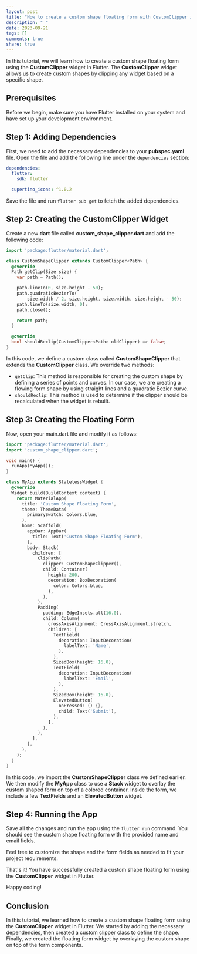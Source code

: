 ```yaml
---
layout: post
title: "How to create a custom shape floating form with CustomClipper in Flutter"
description: " "
date: 2023-09-21
tags: []
comments: true
share: true
---
```


In this tutorial, we will learn how to create a custom shape floating form using the **CustomClipper** widget in Flutter. The **CustomClipper** widget allows us to create custom shapes by clipping any widget based on a specific shape.

## Prerequisites

Before we begin, make sure you have Flutter installed on your system and have set up your development environment.

## Step 1: Adding Dependencies

First, we need to add the necessary dependencies to your **pubspec.yaml** file. Open the file and add the following line under the `dependencies` section:

```yaml
dependencies:
  flutter:
    sdk: flutter

  cupertino_icons: ^1.0.2
```

Save the file and run `flutter pub get` to fetch the added dependencies.

## Step 2: Creating the CustomClipper Widget

Create a new **dart** file called **custom_shape_clipper.dart** and add the following code:

```dart
import 'package:flutter/material.dart';

class CustomShapeClipper extends CustomClipper<Path> {
  @override
  Path getClip(Size size) {
    var path = Path();

    path.lineTo(0, size.height - 50);
    path.quadraticBezierTo(
        size.width / 2, size.height, size.width, size.height - 50);
    path.lineTo(size.width, 0);
    path.close();

    return path;
  }

  @override
  bool shouldReclip(CustomClipper<Path> oldClipper) => false;
}
```

In this code, we define a custom class called **CustomShapeClipper** that extends the **CustomClipper** class. We override two methods:

- `getClip`: This method is responsible for creating the custom shape by defining a series of points and curves. In our case, we are creating a flowing form shape by using straight lines and a quadratic Bezier curve.
- `shouldReclip`: This method is used to determine if the clipper should be recalculated when the widget is rebuilt.

## Step 3: Creating the Floating Form

Now, open your main.dart file and modify it as follows:

```dart
import 'package:flutter/material.dart';
import 'custom_shape_clipper.dart';

void main() {
  runApp(MyApp());
}

class MyApp extends StatelessWidget {
  @override
  Widget build(BuildContext context) {
    return MaterialApp(
      title: 'Custom Shape Floating Form',
      theme: ThemeData(
        primarySwatch: Colors.blue,
      ),
      home: Scaffold(
        appBar: AppBar(
          title: Text('Custom Shape Floating Form'),
        ),
        body: Stack(
          children: [
            ClipPath(
              clipper: CustomShapeClipper(),
              child: Container(
                height: 200,
                decoration: BoxDecoration(
                  color: Colors.blue,
                ),
              ),
            ),
            Padding(
              padding: EdgeInsets.all(16.0),
              child: Column(
                crossAxisAlignment: CrossAxisAlignment.stretch,
                children: [
                  TextField(
                    decoration: InputDecoration(
                      labelText: 'Name',
                    ),
                  ),
                  SizedBox(height: 16.0),
                  TextField(
                    decoration: InputDecoration(
                      labelText: 'Email',
                    ),
                  ),
                  SizedBox(height: 16.0),
                  ElevatedButton(
                    onPressed: () {},
                    child: Text('Submit'),
                  ),
                ],
              ),
            ),
          ],
        ),
      ),
    );
  }
}
```

In this code, we import the **CustomShapeClipper** class we defined earlier. We then modify the **MyApp** class to use a **Stack** widget to overlay the custom shaped form on top of a colored container. Inside the form, we include a few **TextFields** and an **ElevatedButton** widget.

## Step 4: Running the App

Save all the changes and run the app using the `flutter run` command. You should see the custom shape floating form with the provided name and email fields. 

Feel free to customize the shape and the form fields as needed to fit your project requirements.

That's it! You have successfully created a custom shape floating form using the **CustomClipper** widget in Flutter.

Happy coding!

## Conclusion

In this tutorial, we learned how to create a custom shape floating form using the **CustomClipper** widget in Flutter. We started by adding the necessary dependencies, then created a custom clipper class to define the shape. Finally, we created the floating form widget by overlaying the custom shape on top of the form components.